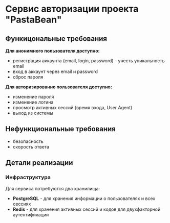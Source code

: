 # Сервис авторизации проекта "PastaBean"

## Функицональные требования

__Для анонимного пользователя доступно:__
- регистрация аккаунта (email, login, password) - учесть уникальность email
- вход в аккаунт через email и password
- сброс пароля

__Для авторизированно пользователя доступно:__
- изменение пароля
- изменение логина
- просмотр активных сессий (время входа, User Agent)
- выход из системы

## Нефункциональные требования
- безопасность
- скорость ответа


## Детали реализации

### Инфраструктура
Для сервиса потребуются два хранилища:
- __PostgreSQL__ - для хранения информации о пользователях и всех сессиях
- __Redis__ - для хранения активных сессий и кодов для двухфакторной аутентификации
